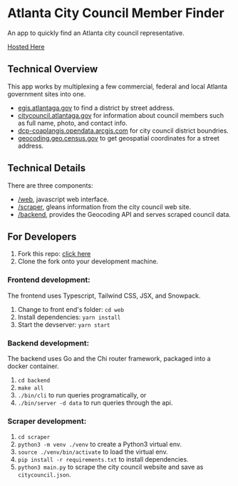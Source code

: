 # Atlanta City Council Member Finder

An app to quickly find an Atlanta city council representative.

[Hosted Here](https://abrie.github.io/atl-find-council-member)

## Technical Overview

This app works by multiplexing a few commercial, federal and local Atlanta government sites into one.

- [egis.atlantaga.gov](http://egis.atlantaga.gov/app/home/index.html) to find a district by street address.
- [citycouncil.atlantaga.gov](https://citycouncil.atlantaga.gov/council-members) for information about council members such as full name, photo, and contact info.
- [dcp-coaplangis.opendata.arcgis.com](dcp-coaplangis.opendata.arcgis.com/datasets/city-council-districts/datasets/city-council-districts) for city council district boundries.
- [geocoding.geo.census.gov](https://geocoding.geo.census.gov/) to get geospatial coordinates for a street address.

## Technical Details

There are three components:

- [/web](web), javascript web interface.
- [/scraper](scraper), gleans information from the city council web site.
- [/backend](backend), provides the Geocoding API and serves scraped council data.

## For Developers

1. Fork this repo: [click here](https://github.com/abrie/atl-find-council-member/fork)
2. Clone the fork onto your development machine.

### Frontend development:

The frontend uses Typescript, Tailwind CSS, JSX, and Snowpack.

1. Change to front end's folder: `cd web`
2. Install dependencies: `yarn install`
3. Start the devserver: `yarn start`

### Backend development:

The backend uses Go and the Chi router framework, packaged into a docker container.

1. `cd backend`
2. `make all`
3. `./bin/cli` to run queries programatically, or
4. `./bin/server -d data` to run queries through the api.

### Scraper development:

1. `cd scraper`
2. `python3 -m venv ./venv` to create a Python3 virtual env.
3. `source ./venv/bin/activate` to load the virtual env.
4. `pip install -r requirements.txt` to install dependencies.
5. `python3 main.py` to scrape the city council website and save as `citycouncil.json`.
